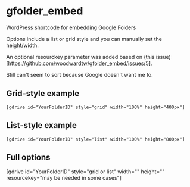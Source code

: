 # gfolder_embed
WordPress shortcode for embedding Google Folders

Options include a list or grid style and you can manually set the height/width. 

An optional resourckey parameter was added based on (this issue)[https://github.com/woodwardtw/gfolder_embed/issues/5].

Still can't seem to sort because Google doesn't want me to.

## Grid-style example
```wordpress
[gdrive id="YourFolderID" style="grid" width="100%" height="400px"]
```

## List-style example
```wordpress
[gdrive id="YourFolderID" style="list" width="100%" height="800px"]
```
## Full options
 [gdrive id="YourFolderID" style="grid or list" width="" height="" resourcekey="may be needed in some cases"]